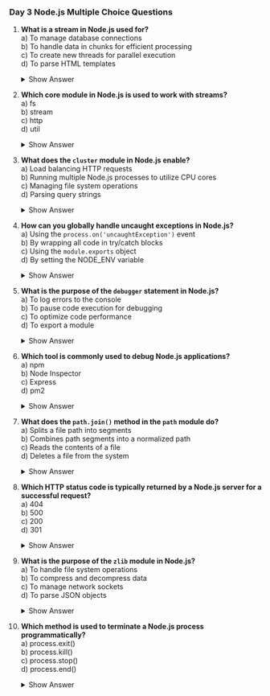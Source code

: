 ### Day 3 Node.js Multiple Choice Questions

1. **What is a stream in Node.js used for?**\
   a) To manage database connections\
   b) To handle data in chunks for efficient processing\
   c) To create new threads for parallel execution\
   d) To parse HTML templates
   <details><summary>Show Answer</summary>Answer: b) To handle data in chunks for efficient processing<br><br>Explanation: Streams in Node.js allow processing of data in chunks, improving memory efficiency for large datasets, such as reading files or handling HTTP requests. Database connections (a) are managed by database clients, threads (c) are handled by `worker_threads`, and HTML parsing (d) is unrelated, making them incorrect.</details>


2. **Which core module in Node.js is used to work with streams?**\
   a) fs\
   b) stream\
   c) http\
   d) util
   <details><summary>Show Answer</summary>Answer: b) stream<br><br>Explanation: The `stream` module provides the foundation for creating and manipulating streams in Node.js, including types like Readable and Writable. The `fs` module (a) uses streams but doesn’t define them, `http` (c) handles HTTP requests, and `util` (d) provides utility functions, not stream functionality.</details>


3. **What does the `cluster` module in Node.js enable?**\
   a) Load balancing HTTP requests\
   b) Running multiple Node.js processes to utilize CPU cores\
   c) Managing file system operations\
   d) Parsing query strings
   <details><summary>Show Answer</summary>Answer: b) Running multiple Node.js processes to utilize CPU cores<br><br>Explanation: The `cluster` module allows Node.js to fork multiple processes to leverage multi-core CPUs, improving performance for CPU-intensive tasks. Load balancing (a) may be a secondary effect but isn’t the primary purpose, while file operations (c) and query strings (d) are handled by `fs` and `querystring` modules, respectively.</details>


4. **How can you globally handle uncaught exceptions in Node.js?**\
   a) Using the `process.on('uncaughtException')` event\
   b) By wrapping all code in try/catch blocks\
   c) Using the `module.exports` object\
   d) By setting the NODE_ENV variable
   <details><summary>Show Answer</summary>Answer: a) Using the `process.on('uncaughtException')` event<br><br>Explanation: The `process.on('uncaughtException')` event listener catches unhandled exceptions globally, allowing logging or graceful shutdown. Try/catch (b) only works locally, `module.exports` (c) is for module exports, and `NODE_ENV` (d) sets the environment, not exception handling.</details>


5. **What is the purpose of the `debugger` statement in Node.js?**\
   a) To log errors to the console\
   b) To pause code execution for debugging\
   c) To optimize code performance\
   d) To export a module
   <details><summary>Show Answer</summary>Answer: b) To pause code execution for debugging<br><br>Explanation: The `debugger` statement pauses code execution when a debugger is attached, allowing inspection of variables and call stacks. Logging errors (a) uses `console.log`, optimization (c) is unrelated, and exporting modules (d) uses `module.exports`, making them incorrect.</details>


6. **Which tool is commonly used to debug Node.js applications?**\
   a) npm\
   b) Node Inspector\
   c) Express\
   d) pm2
   <details><summary>Show Answer</summary>Answer: b) Node Inspector<br><br>Explanation: Node Inspector is a debugging tool that integrates with Chrome DevTools to debug Node.js applications, offering breakpoints and variable inspection. `npm` (a) manages packages, Express (c) is a web framework, and `pm2` (d) manages processes, not debugging.</details>


7. **What does the `path.join()` method in the `path` module do?**\
   a) Splits a file path into segments\
   b) Combines path segments into a normalized path\
   c) Reads the contents of a file\
   d) Deletes a file from the system
   <details><summary>Show Answer</summary>Answer: b) Combines path segments into a normalized path<br><br>Explanation: `path.join()` combines multiple path segments into a single, normalized path, handling platform-specific separators. Splitting paths (a) uses `path.parse()`, reading files (c) uses `fs`, and deleting files (d) uses `fs.unlink()`, making them incorrect.</details>


8. **Which HTTP status code is typically returned by a Node.js server for a successful request?**\
   a) 404\
   b) 500\
   c) 200\
   d) 301
   <details><summary>Show Answer</summary>Answer: c) 200<br><br>Explanation: The 200 status code indicates a successful HTTP request in Node.js servers. 404 (a) means "Not Found," 500 (b) indicates a server error, and 301 (d) is for redirection, making them incorrect for a successful request.</details>


9. **What is the purpose of the `zlib` module in Node.js?**\
   a) To handle file system operations\
   b) To compress and decompress data\
   c) To manage network sockets\
   d) To parse JSON objects
   <details><summary>Show Answer</summary>Answer: b) To compress and decompress data<br><br>Explanation: The `zlib` module provides compression and decompression functionality, useful for tasks like gzipping HTTP responses. File operations (a) use `fs`, network sockets (c) use `net`, and JSON parsing (d) uses `JSON`, making them incorrect.</details>


10. **Which method is used to terminate a Node.js process programmatically?**\
    a) process.exit()\
    b) process.kill()\
    c) process.stop()\
    d) process.end()
    <details><summary>Show Answer</summary>Answer: a) process.exit()<br><br>Explanation: `process.exit()` terminates the Node.js process programmatically, optionally with an exit code. `process.kill()` (b) sends signals to processes, while `process.stop()` (c) and `process.end()` (d) are not valid methods in Node.js.</details>


